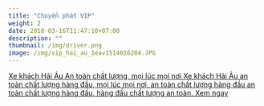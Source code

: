 ```yaml
---
title: "Chuyển phát VIP"
weight: 2
date: 2018-03-16T11:47:10+07:00
description: ""
thumbnail: /img/driver.png
image: /img/vip_hai_au_1eav1514016204.JPG
---
```

<a href="/vip-hai-au-hai-phong-ha-noi/" class="dn db-l link">
	<p class="dib db-l t0 l0 w-80 w-30-l w-5-l tc tl-l vxr-blue db mt4 mt5-l bg-blue o-90 ba br2 pa3 pointer">
	    <span class="f3 f2-l db white">Xe khách Hải Âu</span>
	    <span class="f3 f2-l white db mt2 tc tj-l">An toàn chất lượng, mọi lúc mọi nơi</span>
	    <span class="f6 dn db-l mt2 tj white">Xe khách Hải Âu an toàn chất lượng hàng đầu, mọi lúc mọi nơi, an toàn chất lượng hàng đầu an toàn chất lượng hàng đầu, hàng đầu chất lượng an toàn.</span>
	    <span class="db w4 bg-cta black pa2 br2 mt3 tc o-100">Xem ngay</span>
   </p>
</a>